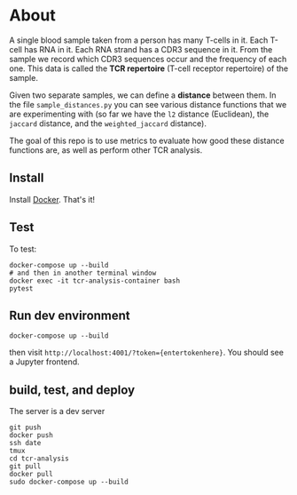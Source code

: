 # About

A single blood sample taken from a person has many T-cells in it.  Each T-cell has RNA in it.  Each RNA strand has a CDR3 sequence in it.  From the sample we record which CDR3 sequences occur and the frequency of each one.  This data is called the **TCR repertoire** (T-cell receptor repertoire) of the sample.

Given two separate samples, we can define a **distance** between them.  In the file `sample_distances.py` you can see various distance functions that we are experimenting with (so far we have the `l2` distance (Euclidean), the `jaccard` distance, and the `weighted_jaccard` distance).

The goal of this repo is to use metrics to evaluate how good these distance functions are, as well as perform other TCR analysis.




## Install

Install [Docker](https://www.docker.com/get-started).  That's it!


## Test

To test:

	docker-compose up --build
	# and then in another terminal window
	docker exec -it tcr-analysis-container bash
	pytest


## Run dev environment

    docker-compose up --build

then visit `http://localhost:4001/?token={entertokenhere}`.  You should see a Jupyter frontend.


## build, test, and deploy
The server is a dev server

	git push
	docker push
	ssh date
	tmux
	cd tcr-analysis
	git pull
	docker pull
	sudo docker-compose up --build
